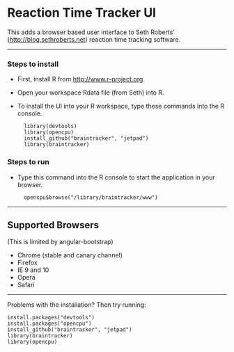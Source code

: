 # Reaction Time Tracker UI

This adds a browser based user interface to Seth Roberts' (http://blog.sethroberts.net) reaction time tracking software.

---
### Steps to install 

- First, install R from http://www.r-project.org

- Open your workspace Rdata file (from Seth) into R.

- To install the UI into your R workspace, type these commands into the R console.

    	library(devtools)
    	library(opencpu)
    	install_github("braintracker", "jetpad")
    	library(braintracker)
    	
### Steps to run

- Type this command into the R console to start the application in your browser.
	
		opencpu$browse("/library/braintracker/www")

---
## Supported Browsers 
(This is limited by angular-bootstrap)

  - Chrome (stable and canary channel)
  - Firefox
  - IE 9 and 10
  - Opera
  - Safari


----------------------------------
Problems with the installation? Then try running:

    install.packages("devtools")
    install.packages("opencpu")
    install_github("braintracker", "jetpad")
    library(braintracker)
    library(opencpu)


